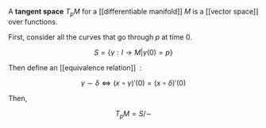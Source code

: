A **tangent space** $T_pM$ for a [[differentiable manifold]] $M$ is a [[vector space]] over functions.

First, consider all the curves that go through $p$ at time 0.

$$
S = \{\gamma: I\to M | \gamma(0) = p\}
$$

Then define an [[equivalence relation]] $~$:

$$
\gamma \sim \delta \iff (x \circ \gamma)'(0) = (x \circ \delta)'(0)
$$

Then,

$$
T_p M = S / \sim
$$